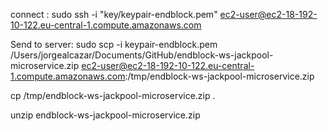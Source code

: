  
connect :
sudo ssh -i "key/keypair-endblock.pem" ec2-user@ec2-18-192-10-122.eu-central-1.compute.amazonaws.com


Send to server:
sudo scp -i keypair-endblock.pem /Users/jorgealcazar/Documents/GitHub/endblock-ws-jackpool-microservice.zip ec2-user@ec2-18-192-10-122.eu-central-1.compute.amazonaws.com:/tmp/endblock-ws-jackpool-microservice.zip

cp /tmp/endblock-ws-jackpool-microservice.zip .

unzip endblock-ws-jackpool-microservice.zip